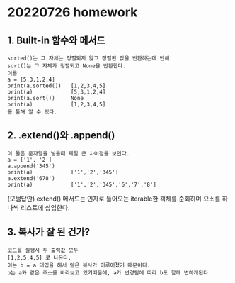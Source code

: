 # 20220726 homework

## 1. Built-in 함수와 메서드

```
sorted()는 그 자체는 정렬되지 않고 정렬된 값을 반환하는데 반해
sort()는 그 자체가 정렬되고 None을 반환한다.
이를
a = [5,3,1,2,4]
print(a.sorted())   [1,2,3,4,5]
print(a)            [5,3,1,2,4]
print(a.sort())     None
print(a)            [1,2,3,4,5]
를 통해 알 수 있다.
```

## 2. .extend()와 .append()

```
이 둘은 문자열을 넣을때 제일 큰 차이점을 보인다.
a = ['1', '2']
a.append('345')
print(a)            ['1','2','345']
a.extend('678')
print(a)            ['1','2','345','6','7','8']

```

(모범답안)
extend() 메서드는 인자로 들어오는 iterable한 객체를 순회하며 요소를 하나씩 리스트에 삽입한다.

## 3. 복사가 잘 된 건가?

```
코드를 실행시 두 출력값 모두
[1,2,5,4,5] 로 나온다.
이는 b = a 대입을 해서 얕은 복사가 이루어졌기 때문이다.
b는 a와 같은 주소를 바라보고 있기때문에, a가 변경됨에 따라 b도 함께 변하게된다.
```